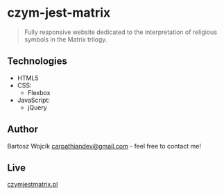 # czym-jest-matrix
> Fully responsive website dedicated to the interpretation of religious symbols in the Matrix trilogy.

## Technologies
* HTML5
* CSS:
  - Flexbox
* JavaScript:
  - jQuery
  
## Author
Bartosz Wojcik carpathiandev@gmail.com - feel free to contact me!

## Live
[czymjestmatrix.pl](https://czymjestmatrix.pl/)
